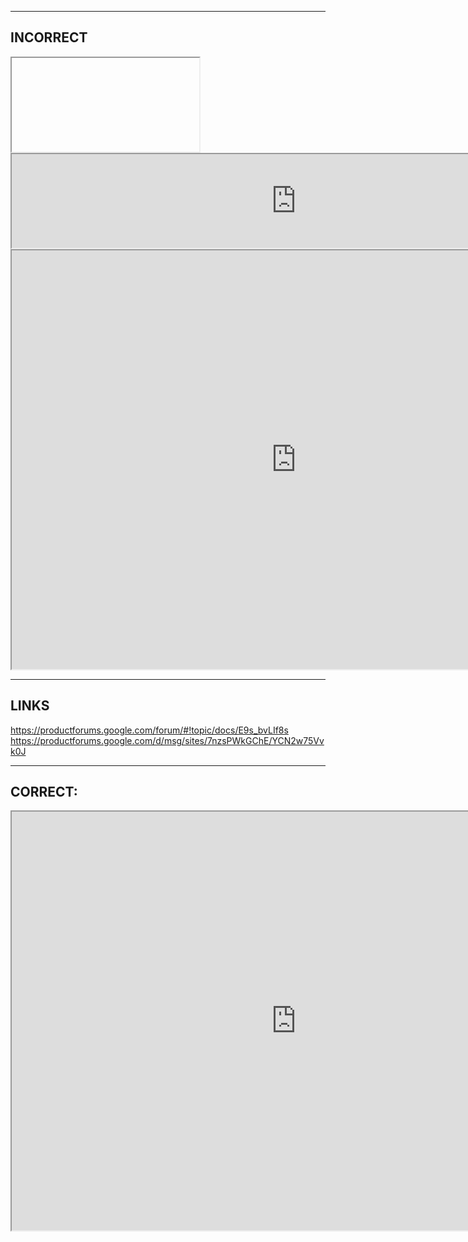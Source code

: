 ----
INCORRECT
----
<iframe src="https://docs.google.com/spreadsheets/d/e/2PACX-1vRTFAcU16iNsCVse5g3iO6GGEpoPyH3EHzhb95ydATxH1XJu8EhNBv-JqSSw8W2GwnFr-zz7eXHALXd/pubhtml?widget=false&headers=false&width=“910”&height=”670”;></iframe>
<iframe src="https://docs.google.com/spreadsheets/d/e/2PACX-1vRTFAcU16iNsCVse5g3iO6GGEpoPyH3EHzhb95ydATxH1XJu8EhNBv-JqSSw8W2GwnFr-zz7eXHALXd/pubhtml?widget=false&amp;headers=false"width=“910”&height=”670”></iframe>

<iframe width="910";height="670" src="https://docs.google.com/spreadsheets/d/e/2PACX-1vRTFAcU16iNsCVse5g3iO6GGEpoPyH3EHzhb95ydATxH1XJu8EhNBv-JqSSw8W2GwnFr-zz7eXHALXd/pubhtml?widget=true&headers=false"></iframe>

<iframe height="670" width="910" src="https://docs.google.com/spreadsheets/d/e/2PACX-1vRTFAcU16iNsCVse5g3iO6GGEpoPyH3EHzhb95ydATxH1XJu8EhNBv-JqSSw8W2GwnFr-zz7eXHALXd/pubhtml?gid=1499571969&amp;single=true&amp;widget=true&amp;headers=false"></iframe>

----
LINKS
----
https://productforums.google.com/forum/#!topic/docs/E9s_bvLIf8s
https://productforums.google.com/d/msg/sites/7nzsPWkGChE/YCN2w75Vvk0J

----
CORRECT:
----
<iframe height="670" width="910" src="https://docs.google.com/spreadsheets/d/e/2PACX-1vRTFAcU16iNsCVse5g3iO6GGEpoPyH3EHzhb95ydATxH1XJu8EhNBv-JqSSw8W2GwnFr-zz7eXHALXd/pubhtml?gid=1151204426&amp;single=true&amp;widget=true&amp;headers=false"></iframe>
